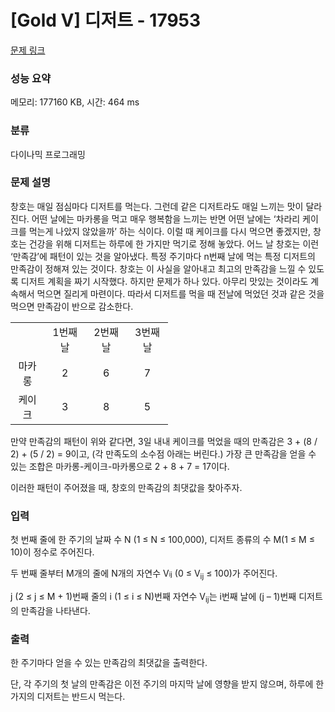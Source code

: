 # [Gold V] 디저트 - 17953 

[문제 링크](https://www.acmicpc.net/problem/17953) 

### 성능 요약

메모리: 177160 KB, 시간: 464 ms

### 분류

다이나믹 프로그래밍

### 문제 설명

<p>창호는 매일 점심마다 디저트를 먹는다. 그런데 같은 디저트라도 매일 느끼는 맛이 달라진다. 어떤 날에는 마카롱을 먹고 매우 행복함을 느끼는 반면 어떤 날에는 ‘차라리 케이크를 먹는게 나았지 않았을까’ 하는 식이다. 이럴 때 케이크를 다시 먹으면 좋겠지만, 창호는 건강을 위해 디저트는 하루에 한 가지만 먹기로 정해 놓았다. 어느 날 창호는 이런 ‘만족감’에 패턴이 있는 것을 알아냈다. 특정 주기마다 n번째 날에 먹는 특정 디저트의 만족감이 정해져 있는 것이다. 창호는 이 사실을 알아내고 최고의 만족감을 느낄 수 있도록 디저트 계획을 짜기 시작했다. 하지만 문제가 하나 있다. 아무리 맛있는 것이라도 계속해서 먹으면 질리게 마련이다. 따라서 디저트를 먹을 때 전날에 먹었던 것과 같은 것을 먹으면 만족감이 반으로 감소한다.</p>

<table class="table table-bordered" style="width: 50%;">
	<tbody>
		<tr>
			<td style="text-align: center;"> </td>
			<td style="text-align: center;">1번째 날</td>
			<td style="text-align: center;">2번째 날</td>
			<td style="text-align: center;">3번째 날</td>
		</tr>
		<tr>
			<td style="text-align: center;">마카롱</td>
			<td style="text-align: center;">2</td>
			<td style="text-align: center;">6</td>
			<td style="text-align: center;">7</td>
		</tr>
		<tr>
			<td style="text-align: center;">케이크</td>
			<td style="text-align: center;">3</td>
			<td style="text-align: center;">8</td>
			<td style="text-align: center;">5</td>
		</tr>
	</tbody>
</table>

<p>
만약 만족감의 패턴이 위와 같다면, 3일 내내 케이크를 먹었을 때의 만족감은 3 + (8 / 2) + (5 / 2) = 9이고, (각 만족도의 소수점 아래는 버린다.) 가장 큰 만족감을 얻을 수 있는 조합은 마카롱-케이크-마카롱으로 2 + 8 + 7 = 17이다.</p>

<p>이러한 패턴이 주어졌을 때, 창호의 만족감의 최댓값을 찾아주자.</p>

### 입력 

 <p>첫 번째 줄에 한 주기의 날짜 수 N (1 ≤ N ≤ 100,000), 디저트 종류의 수 M(1 ≤ M ≤ 10)이 정수로 주어진다.</p>

<p>두 번째 줄부터 M개의 줄에 N개의 자연수 V<span style="font-size: 10.8333px;">ij</span> (0 ≤ V<sub>ij</sub> ≤ 100)가 주어진다.</p>

<p>j (2 ≤ j ≤ M + 1)번째 줄의 i (1 ≤ i ≤ N)번째 자연수 V<sub>ij</sub>는 i번째 날에 (j – 1)번째 디저트의 만족감을 나타낸다.</p>

### 출력 

 <p>한 주기마다 얻을 수 있는 만족감의 최댓값을 출력한다.</p>

<p>단, 각 주기의 첫 날의 만족감은 이전 주기의 마지막 날에 영향을 받지 않으며, 하루에 한 가지의 디저트는 반드시 먹는다.</p>

